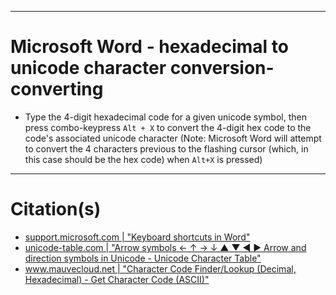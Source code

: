 
***
# Microsoft Word - hexadecimal to unicode character conversion-converting

- Type the 4-digit hexadecimal code for a given unicode symbol, then press combo-keypress `Alt + X` to convert the 4-digit hex code to the code's associated unicode character (Note: Microsoft Word will attempt to convert the 4 characters previous to the flashing cursor (which, in this case should be the hex code) when `Alt+X` is pressed)


***
# Citation(s)
- [support.microsoft.com  |  "Keyboard shortcuts in Word"](https://support.microsoft.com/en-us/topic/keyboard-shortcuts-in-word-95ef89dd-7142-4b50-afb2-f762f663ceb2)
- [unicode-table.com  |  "Arrow symbols ← ↑ → ↓ ▲ ▼ ◀ ▶ Arrow and direction symbols in Unicode - Unicode Character Table"](http://unicode-table.com/en/sets/arrows-symbols/)
- [www.mauvecloud.net  |  "Character Code Finder/Lookup (Decimal, Hexadecimal) - Get Character Code (ASCII)"](http://www.mauvecloud.net/charsets/CharCodeFinder.html)
